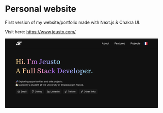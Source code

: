 # Personal website

First version of my website/portfolio made with Next.js & Chakra UI.

Visit here: https://www.jeusto.com/

![demo](public/demo.png)
